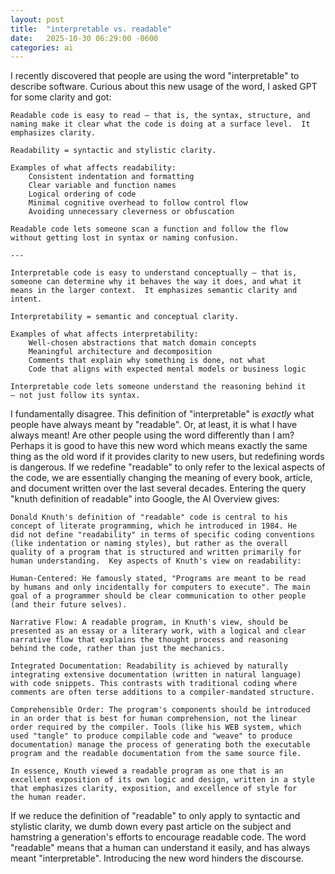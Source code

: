 ```yaml
---
layout: post
title:  "interpretable vs. readable"
date:   2025-10-30 06:29:00 -0600
categories: ai
---
```


I recently discovered that people are using the word "interpretable" to
describe software.  Curious about this new usage of the word, I asked
GPT for some clarity and got:

~~~
Readable code is easy to read — that is, the syntax, structure, and
naming make it clear what the code is doing at a surface level.  It
emphasizes clarity.

Readability = syntactic and stylistic clarity.

Examples of what affects readability:
	Consistent indentation and formatting
	Clear variable and function names
	Logical ordering of code
	Minimal cognitive overhead to follow control flow
	Avoiding unnecessary cleverness or obfuscation

Readable code lets someone scan a function and follow the flow
without getting lost in syntax or naming confusion.

---

Interpretable code is easy to understand conceptually — that is,
someone can determine why it behaves the way it does, and what it
means in the larger context.  It emphasizes semantic clarity and
intent.

Interpretability = semantic and conceptual clarity.

Examples of what affects interpretability:
	Well-chosen abstractions that match domain concepts
	Meaningful architecture and decomposition
	Comments that explain why something is done, not what
	Code that aligns with expected mental models or business logic

Interpretable code lets someone understand the reasoning behind it
— not just follow its syntax.
~~~

I fundamentally disagree.  This definition of "interpretable" is
*exactly* what people have always meant by "readable".  Or, at
least, it is what I have always meant!  Are other people using the
word differently than I am?  Perhaps it is good to have this new
word which means exactly the same thing as the old word if
it provides clarity to new users, but redefining words
is dangerous.  If we redefine "readable" to only refer to the lexical
aspects of the code, we are essentially changing the meaning of
every book, article, and document written over the last several
decades.  Entering the query "knuth definition of readable" into
Google, the AI Overview gives:

~~~
Donald Knuth's definition of "readable" code is central to his
concept of literate programming, which he introduced in 1984. He
did not define "readability" in terms of specific coding conventions
(like indentation or naming styles), but rather as the overall
quality of a program that is structured and written primarily for
human understanding.  Key aspects of Knuth's view on readability:

Human-Centered: He famously stated, "Programs are meant to be read
by humans and only incidentally for computers to execute". The main
goal of a programmer should be clear communication to other people
(and their future selves).

Narrative Flow: A readable program, in Knuth's view, should be
presented as an essay or a literary work, with a logical and clear
narrative flow that explains the thought process and reasoning
behind the code, rather than just the mechanics.

Integrated Documentation: Readability is achieved by naturally
integrating extensive documentation (written in natural language)
with code snippets. This contrasts with traditional coding where
comments are often terse additions to a compiler-mandated structure.

Comprehensible Order: The program's components should be introduced
in an order that is best for human comprehension, not the linear
order required by the compiler. Tools (like his WEB system, which
used "tangle" to produce compilable code and "weave" to produce
documentation) manage the process of generating both the executable
program and the readable documentation from the same source file.

In essence, Knuth viewed a readable program as one that is an
excellent exposition of its own logic and design, written in a style
that emphasizes clarity, exposition, and excellence of style for
the human reader.
~~~

If we reduce the definition of "readable" to only apply to syntactic
and stylistic clarity, we dumb down every past article on the
subject and hamstring a generation's efforts to encourage readable
code.  The word "readable" means that a human can understand it easily,
and has always meant "interpretable".  Introducing the new
word hinders the discourse.
